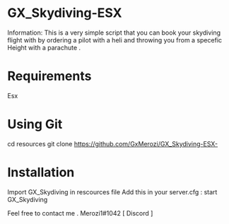 # GX_Skydiving-ESX


Information: This is a very simple script that you can book your skydiving flight with by ordering a pilot with a heli and throwing you from a specefic Height with a parachute . 

# Requirements
 Esx 

# Using Git
cd resources
git clone https://github.com/GxMerozi/GX_Skydiving-ESX- 


# Installation
Import GX_Skydiving in rescources file 
Add this in your server.cfg :
start GX_Skydiving


Feel free to contact me .
Merozi1#1042 [ Discord ]
